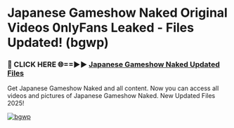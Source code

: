 # Japanese Gameshow Naked Original Videos 0nlyFans Leaked - Files Updated! (bgwp)

<h3>🔴 CLICK HERE 🌐==►► <a href="https://tinyurl.com/yckcrads" rel="nofollow">Japanese Gameshow Naked Updated Files</a></h3>

Get Japanese Gameshow Naked and all content. Now you can access all videos and pictures of Japanese Gameshow Naked. New Updated Files 2025!

[![bgwp](https://i.imgur.com/hpKpOFt.gif)](https://tinyurl.com/yckcrads)

